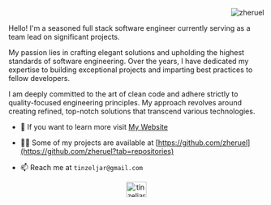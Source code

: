 <p align="right"> <img src="https://komarev.com/ghpvc/?username=zheruel&label=Profile%20views&color=0e75b6&style=flat" alt="zheruel" /> </p>

Hello! I'm a seasoned full stack software engineer currently serving as a team lead on significant projects.

My passion lies in crafting elegant solutions and upholding the highest standards of software engineering. Over the years, I have dedicated my expertise to building exceptional projects and imparting best practices to fellow developers.

I am deeply committed to the art of clean code and adhere strictly to quality-focused engineering principles. My approach revolves around creating refined, top-notch solutions that transcend various technologies.

- 🔭 If you want to learn more visit [My Website](https://tinzeljar.com/)

- 👨‍💻 Some of my projects are available at [https://github.com/zheruel](https://github.com/zheruel?tab=repositories)

- 📫 Reach me at `tinzeljar@gmail.com`

<p align="center">
  <a href="https://www.linkedin.com/in/tin-zeljar/" target="blank"><img align="center" src="https://cdn.jsdelivr.net/npm/simple-icons@3.0.1/icons/linkedin.svg" alt="tin zeljar" height="30" width="40" /></a>
</p>
